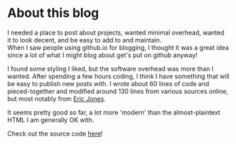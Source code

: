 # About this blog
I needed a place to post about projects, wanted minimal overhead, wanted it to look decent, and be easy to add to and maintain.  
When I saw people using github.io for blogging, I thought it was a great idea since a lot of what I might blog about get's put on github anyway!  

I found some styling I liked, but the software overhead was more than I wanted. After spending a few hours coding, I think I have something that will be easy to publish new posts with. I wrote about 60 lines of code and pieced-together and modified around 130 lines from various sources online, but most notably from [Eric Jones](http://erjjones.github.io/blog/How-I-built-my-blog-in-one-day/).

It seems pretty good so far, a lot more 'modern' than the almost-plaintext HTML I am generally OK with.  

Check out the source code [here](https://github.com/nmz787/nmz787.github.io/blob/master/generate_html.py)!